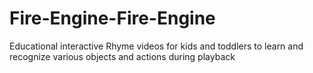 # Fire-Engine-Fire-Engine
Educational interactive Rhyme videos for kids and toddlers to learn and recognize various objects and actions during playback
